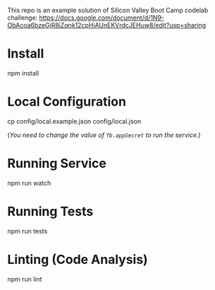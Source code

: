 This repo is an example solution of Silicon Valley Boot Camp codelab challenge: https://docs.google.com/document/d/1N9-ObAcoa6bzeGjR8iZqnk12cpHiAUnEKVrdcJEHuw8/edit?usp=sharing

# Install
npm install
# Local Configuration
cp config/local.example.json config/local.json

(_You need to change the value of `fb.appSecret` to run the service._)
# Running Service
npm run watch
# Running Tests
npm run tests
# Linting (Code Analysis)
npm run lint
